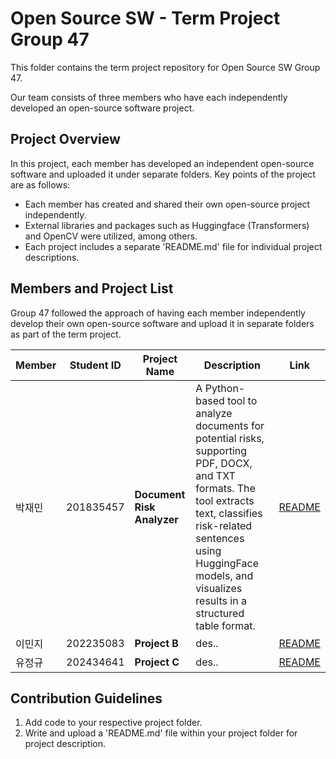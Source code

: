 # Open Source SW - Term Project Group 47
This folder contains the term project repository for Open Source SW Group 47. 

Our team consists of three members who have each independently developed an open-source software project.

## Project Overview
In this project, each member has developed an independent open-source software and uploaded it under separate folders. Key points of the project are as follows:
- Each member has created and shared their own open-source project independently.
- External libraries and packages such as Huggingface (Transformers) and OpenCV were utilized, among others.
- Each project includes a separate 'README.md' file for individual project descriptions.

## Members and Project List
Group 47 followed the approach of having each member independently develop their own open-source software and upload it in separate folders as part of the term project.

| Member  | Student ID | Project Name   | Description           | Link                                      |
|----------|-----------|-------------|-----------------------|-------------------------------------------|
| 박재민   | 201835457 | **Document Risk Analyzer**  | A Python-based tool to analyze documents for potential risks, supporting PDF, DOCX, and TXT formats. The tool extracts text, classifies risk-related sentences using HuggingFace models, and visualizes results in a structured table format. | [README](./201835457%20박재민)     |
| 이민지   | 202235083 | **Project B**  | des..   | [README](./202235083%20이민지)     |
| 유정규   | 202434641 | **Project C**  | des..     | [README](./202434641%20유정규)     |


## Contribution Guidelines
1. Add code to your respective project folder.
2. Write and upload a 'README.md' file within your project folder for project description.
